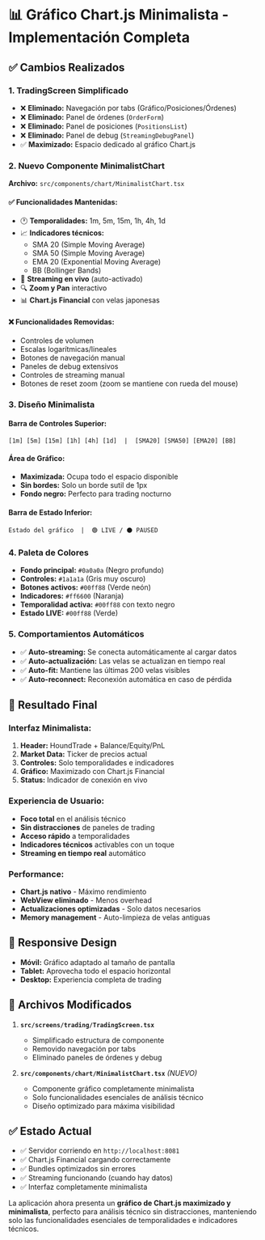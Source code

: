 # 📊 Gráfico Chart.js Minimalista - Implementación Completa

## ✅ **Cambios Realizados**

### **1. TradingScreen Simplificado**
- ❌ **Eliminado:** Navegación por tabs (Gráfico/Posiciones/Órdenes)
- ❌ **Eliminado:** Panel de órdenes (`OrderForm`)
- ❌ **Eliminado:** Panel de posiciones (`PositionsList`)
- ❌ **Eliminado:** Panel de debug (`StreamingDebugPanel`)
- ✅ **Maximizado:** Espacio dedicado al gráfico Chart.js

### **2. Nuevo Componente MinimalistChart**
**Archivo:** `src/components/chart/MinimalistChart.tsx`

#### **✅ Funcionalidades Mantenidas:**
- 🕐 **Temporalidades:** 1m, 5m, 15m, 1h, 4h, 1d
- 📈 **Indicadores técnicos:**
  - SMA 20 (Simple Moving Average)
  - SMA 50 (Simple Moving Average)
  - EMA 20 (Exponential Moving Average)
  - BB (Bollinger Bands)
- 🔴 **Streaming en vivo** (auto-activado)
- 🔍 **Zoom y Pan** interactivo
- 📊 **Chart.js Financial** con velas japonesas

#### **❌ Funcionalidades Removidas:**
- Controles de volumen
- Escalas logarítmicas/lineales
- Botones de navegación manual
- Paneles de debug extensivos
- Controles de streaming manual
- Botones de reset zoom (zoom se mantiene con rueda del mouse)

### **3. Diseño Minimalista**

#### **Barra de Controles Superior:**
```
[1m] [5m] [15m] [1h] [4h] [1d]  |  [SMA20] [SMA50] [EMA20] [BB]
```

#### **Área de Gráfico:**
- **Maximizada:** Ocupa todo el espacio disponible
- **Sin bordes:** Solo un borde sutil de 1px
- **Fondo negro:** Perfecto para trading nocturno

#### **Barra de Estado Inferior:**
```
Estado del gráfico  |  🟢 LIVE / ⚫ PAUSED
```

### **4. Paleta de Colores**
- **Fondo principal:** `#0a0a0a` (Negro profundo)
- **Controles:** `#1a1a1a` (Gris muy oscuro)
- **Botones activos:** `#00ff88` (Verde neón)
- **Indicadores:** `#ff6600` (Naranja)
- **Temporalidad activa:** `#00ff88` con texto negro
- **Estado LIVE:** `#00ff88` (Verde)

### **5. Comportamientos Automáticos**
- ✅ **Auto-streaming:** Se conecta automáticamente al cargar datos
- ✅ **Auto-actualización:** Las velas se actualizan en tiempo real
- ✅ **Auto-fit:** Mantiene las últimas 200 velas visibles
- ✅ **Auto-reconnect:** Reconexión automática en caso de pérdida

## 🎯 **Resultado Final**

### **Interfaz Minimalista:**
1. **Header:** HoundTrade + Balance/Equity/PnL
2. **Market Data:** Ticker de precios actual
3. **Controles:** Solo temporalidades e indicadores
4. **Gráfico:** Maximizado con Chart.js Financial
5. **Status:** Indicador de conexión en vivo

### **Experiencia de Usuario:**
- **Foco total** en el análisis técnico
- **Sin distracciones** de paneles de trading
- **Acceso rápido** a temporalidades
- **Indicadores técnicos** activables con un toque
- **Streaming en tiempo real** automático

### **Performance:**
- **Chart.js nativo** - Máximo rendimiento
- **WebView eliminado** - Menos overhead
- **Actualizaciones optimizadas** - Solo datos necesarios
- **Memory management** - Auto-limpieza de velas antiguas

## 📱 **Responsive Design**
- **Móvil:** Gráfico adaptado al tamaño de pantalla
- **Tablet:** Aprovecha todo el espacio horizontal
- **Desktop:** Experiencia completa de trading

## 🔧 **Archivos Modificados**

1. **`src/screens/trading/TradingScreen.tsx`**
   - Simplificado estructura de componente
   - Removido navegación por tabs
   - Eliminado paneles de órdenes y debug

2. **`src/components/chart/MinimalistChart.tsx`** *(NUEVO)*
   - Componente gráfico completamente minimalista
   - Solo funcionalidades esenciales de análisis técnico
   - Diseño optimizado para máxima visibilidad

## ✅ **Estado Actual**
- ✅ Servidor corriendo en `http://localhost:8081`
- ✅ Chart.js Financial cargando correctamente
- ✅ Bundles optimizados sin errores
- ✅ Streaming funcionando (cuando hay datos)
- ✅ Interfaz completamente minimalista

La aplicación ahora presenta un **gráfico de Chart.js maximizado y minimalista**, perfecto para análisis técnico sin distracciones, manteniendo solo las funcionalidades esenciales de temporalidades e indicadores técnicos.
